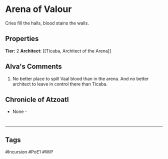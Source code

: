 # Arena of Valour
Cries fill the halls, blood stains the walls.

## Properties
**Tier:** 2
**Architect:** [[Ticaba, Architect of the Arena]]

## Alva's Comments
1. No better place to spill Vaal blood than in the arena. And no better architect to leave in control there than Ticaba.

## Chronicle of Atzoatl
- None -

#
---
## Tags
#Incursion
#PoE1
#WiP
